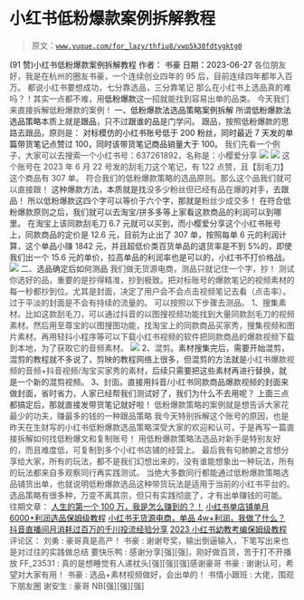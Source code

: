 # 小红书低粉爆款案例拆解教程

> 原文：[`www.yuque.com/for_lazy/thfiu8/vwp5k30fdtygktg0`](https://www.yuque.com/for_lazy/thfiu8/vwp5k30fdtygktg0)

<ne-h2 id="bebfb5b7" data-lake-id="bebfb5b7"><ne-heading-ext><ne-heading-anchor></ne-heading-anchor><ne-heading-fold></ne-heading-fold></ne-heading-ext><ne-heading-content><ne-text id="u9c85549a">(91 赞)小红书低粉爆款案例拆解教程</ne-text></ne-heading-content></ne-h2> <ne-p id="u6e2413e9" data-lake-id="u6e2413e9"><ne-text id="u14978e16">作者： 书豪</ne-text></ne-p> <ne-p id="uc86740a6" data-lake-id="uc86740a6"><ne-text id="u6469a6ca">日期：2023-06-27</ne-text></ne-p> <ne-p id="u7d8fe2ea" data-lake-id="u7d8fe2ea"><ne-text id="u448f0243" style="color: rgb(73, 73, 73);">各位朋友好，我是在杭州的圈友书豪，一个连续创业四年的 95 后，目前连续四年都年入百万。</ne-text></ne-p> <ne-p id="u1485ef1e" data-lake-id="u1485ef1e"><ne-text id="u72aaeb2e" style="color: rgb(73, 73, 73);">都说小红书要想成功，七分靠选品，三分靠笔记</ne-text></ne-p> <ne-p id="u03aa0e7c" data-lake-id="u03aa0e7c"><ne-text id="u2994f6a8" style="color: rgb(73, 73, 73);">那么在小红书上选品真的难吗？！其实一点都不难，用</ne-text><ne-text id="u51c1998c" ne-bold="true">低粉爆款</ne-text><ne-text id="u2683272e" style="color: rgb(73, 73, 73);">这一招就能找到容易出单的品类。</ne-text></ne-p> <ne-p id="u28a28a54" data-lake-id="u28a28a54"><ne-text id="ue4aa7085" style="color: rgb(73, 73, 73);">今天我们来直接拆解低粉爆款的案例！</ne-text></ne-p> <ne-h2 id="a1dd8b0d" data-lake-id="a1dd8b0d"><ne-heading-ext><ne-heading-anchor></ne-heading-anchor><ne-heading-fold></ne-heading-fold></ne-heading-ext><ne-heading-content><ne-text id="u279c4e9d" ne-bold="true">一、低粉爆款法选品策略案例拆解</ne-text></ne-heading-content></ne-h2> <ne-p id="uc56fa5d1" data-lake-id="uc56fa5d1"><ne-text id="ue8cb7a06" style="color: rgb(47, 48, 52);">所谓</ne-text><ne-text id="uc4b5063d" ne-bold="true">低粉爆款法选品策略</ne-text><ne-text id="u28af7b04" style="color: rgb(47, 48, 52);">本质上就是</ne-text><ne-text id="ue4b9688c" ne-bold="true">跟品</ne-text><ne-text id="u682bf35e" style="color: rgb(47, 48, 52);">，只不过</ne-text><ne-text id="uf9c23470" ne-bold="true">跟谁的品</ne-text><ne-text id="u47488dc1" style="color: rgb(47, 48, 52);">是门学问。</ne-text></ne-p> <ne-p id="u1f003895" data-lake-id="u1f003895"><ne-text id="udc9d058a" style="color: rgb(47, 48, 52);">跟品，按照低粉爆款的思路去跟品，原则是：</ne-text></ne-p> <ne-p id="u566c815c" data-lake-id="u566c815c"><ne-text id="ue50aafea" ne-bold="true">对标模仿的小红书账号低于 200 粉丝，同时最近 7 天发的单篇带货笔记点赞过 100，同时该带货笔记商品销量大于 100。</ne-text></ne-p> <ne-p id="u4d7d640e" data-lake-id="u4d7d640e"><ne-text id="u17ccc4b4" style="color: rgb(73, 73, 73);">我们先看一个例子，大家可以去搜索一个小红书号：637261892，名称是：小樱爱分享</ne-text></ne-p> <ne-p id="u0d498da9" data-lake-id="u0d498da9"><ne-card data-card-name="image" data-card-type="inline" id="hm1Vl" data-event-boundary="card" style="color: rgb(73, 73, 73);">![](img/3c62ff724b407b0211afb4b3a0e4b4bf.png)  <ne-p id="u56f11beb" data-lake-id="u56f11beb"><ne-card data-card-name="image" data-card-type="inline" id="twKrp" data-event-boundary="card" style="color: rgb(73, 73, 73);">![](img/9cbaa0643c2a9c57deb40db937c3524b.png)  <ne-p id="uc0aba54e" data-lake-id="uc0aba54e"><ne-text id="u2ce55a8b" style="color: rgb(73, 73, 73);">这个账号在 2023 年 6 月 22 号发的刮毛刀这个笔记，有 122 点赞，且【刮毛刀】这个商品有 307 单。</ne-text></ne-p> <ne-p id="u061490fe" data-lake-id="u061490fe"><ne-text id="ubca39c88" style="color: rgb(73, 73, 73);">符合我们的</ne-text><ne-text id="u897f7b14" ne-bold="true">低粉爆款策略的选品原则</ne-text><ne-text id="u5843e390" style="color: rgb(73, 73, 73);">。那么这个品我们就可以直接跟！</ne-text></ne-p> <ne-p id="ue8df06c7" data-lake-id="ue8df06c7"><ne-text id="u321413b1" style="color: rgb(47, 48, 52);">这种爆款方法，本质就是找</ne-text><ne-text id="u777bc87c" ne-bold="true">没多少粉丝但已经有品在爆</ne-text><ne-text id="ubfd20a6c" style="color: rgb(47, 48, 52);">的对手，去跟品！</ne-text></ne-p> <ne-p id="u0afbf572" data-lake-id="u0afbf572"><ne-text id="ud72445ef" style="color: rgb(47, 48, 52);">所以低粉爆款这四个字可以等价于六个字，那就是</ne-text><ne-text id="ucfa5641a" ne-bold="true">粉丝少成交多</ne-text><ne-text id="u047eacc1" style="color: rgb(47, 48, 52);">！</ne-text></ne-p> <ne-p id="u8aad2804" data-lake-id="u8aad2804"><ne-text id="ufd1b7f62" style="color: rgb(47, 48, 52);">在符合低粉爆款原则之后，我们就可以去淘宝/拼多多等上家看这款商品的利润可以到哪里。</ne-text></ne-p> <ne-p id="u5b04634a" data-lake-id="u5b04634a"><ne-text id="ueee1d411" style="color: rgb(47, 48, 52);">在淘宝上该同款刮毛刀 6.7 元就可以买到，而小樱爱分享这个小红书账号上，同款商品的定价是 12.6 元，目前为止出了 307 单，按照每单 6 元的利润计算，这个单品小赚 1842 元，并且超低价类百货单品的退货率是不到 5%的，即使我们出一个 15.6 元的单价，拉高单品的利润率也是可以的，小红书不打价格战。</ne-text></ne-p> <ne-p id="uc0bf3b3e" data-lake-id="uc0bf3b3e"><ne-card data-card-name="image" data-card-type="inline" id="jnHNH" data-event-boundary="card" style="color: rgb(73, 73, 73);">![](img/e95a17bd17ddddfca0f5c4ea3af61f0a.png)  <ne-h2 id="24ac3dcf" data-lake-id="24ac3dcf"><ne-heading-ext><ne-heading-anchor></ne-heading-anchor><ne-heading-fold></ne-heading-fold></ne-heading-ext><ne-heading-content><ne-text id="u25947ffb" style="color: rgb(47, 48, 52);">二、选品确定后如何测品</ne-text></ne-heading-content></ne-h2> <ne-p id="u35479eb2" data-lake-id="u35479eb2"><ne-text id="ub3f6eb01" style="color: rgb(73, 73, 73);">我们做无货源电商，测品只就记住一个字，</ne-text><ne-text id="ub0b07ab3" ne-bold="true">抄！</ne-text></ne-p> <ne-p id="ucc51dfc6" data-lake-id="ucc51dfc6"><ne-text id="u2fd4efca" ne-bold="true">测试你选好的品，重要的是抄得精准，抄到极致。</ne-text><ne-text id="u12d8e274" style="color: rgb(73, 73, 73);">把对标账号的爆款笔记的视频素材的每一秒都抄到位。尤其是</ne-text><ne-text id="uf25dc5b7" ne-bold="true">封面</ne-text><ne-text id="ufbc4a55d" style="color: rgb(73, 73, 73);">，决定了用户会不会点击视频笔记去看（点击率）。过于平淡的封面是不会有持续的流量的。</ne-text></ne-p> <ne-p id="u47d759bc" data-lake-id="u47d759bc"><ne-text id="u3ccc10ec" style="color: rgb(73, 73, 73);">可以按照以下步骤去测品。</ne-text></ne-p> <ne-p id="uc828c3e3" data-lake-id="uc828c3e3"><ne-text id="u46509c35" style="color: rgb(73, 73, 73);">1、</ne-text><ne-text id="u4ba0dca5" ne-bold="true">搜集素材</ne-text><ne-text id="u445e0d7e" style="color: rgb(73, 73, 73);">。比如这款刮毛刀，可以通过抖音的以图搜视频功能找到大量同款刮毛刀的</ne-text><ne-text id="u4c5ee973" ne-bold="true">视频素材</ne-text><ne-text id="u63556152" style="color: rgb(73, 73, 73);">。然后用至尊宝的以图搜图功能，找淘宝上的同款商品买家秀，搜集</ne-text><ne-text id="ud537294b" ne-bold="true">视频和图片素材。</ne-text><ne-text id="uda7b829b" style="color: rgb(73, 73, 73);">再用轻抖小程序等可以下载小红书视频的软件把同款商品的爆款视频下载到本地，为了获取它的</ne-text><ne-text id="u5d780c5d" ne-bold="true">音频素材</ne-text><ne-text id="uee5e9f87" style="color: rgb(73, 73, 73);">。</ne-text></ne-p> <ne-p id="u4bf55306" data-lake-id="u4bf55306"><ne-card data-card-name="image" data-card-type="inline" id="D3jBF" data-event-boundary="card" style="color: rgb(73, 73, 73);">![](img/c89d7d1766d08da7f04399c2152ae9f4.png)  <ne-p id="u2db17b87" data-lake-id="u2db17b87"><ne-text id="u427e948f" style="color: rgb(47, 48, 52);">2、</ne-text><ne-text id="u9e8f87bb" ne-bold="true">混剪</ne-text><ne-text id="u62b01129" style="color: rgb(47, 48, 52);">。素材搜集完后，需要开始混剪，混剪的教程就不多说了，剪映的教程网络上很多，但混剪的方法就是</ne-text><ne-text id="u34a295f0" ne-bold="true">小红书爆款视频的音频+抖音视频/淘宝买家秀的素材</ne-text><ne-text id="ud02744c5" style="color: rgb(47, 48, 52);">，后续只需要把这些素材再进行替换，就是一个新的混剪视频。</ne-text></ne-p> <ne-p id="ua696d91c" data-lake-id="ua696d91c"><ne-text id="ucf63d494" style="color: rgb(47, 48, 52);">3、</ne-text><ne-text id="u63e2fee3" ne-bold="true">封面</ne-text><ne-text id="uedea4d41" style="color: rgb(47, 48, 52);">。直接用抖音/小红书同款商品爆款视频的封面来做封面，省时省力，人家已经帮我们测试好了，我们为什么不去用呢？</ne-text></ne-p> <ne-p id="u030efd74" data-lake-id="u030efd74"><ne-text id="u29ac0830" style="color: rgb(47, 48, 52);">上面三点都搞定后，那就直接发带货笔记就好啦！</ne-text></ne-p> <ne-p id="u68177857" data-lake-id="u68177857"><ne-text id="ucdf6024f" style="color: rgb(73, 73, 73);">低粉爆款策略的案例就是想告诉大家</ne-text><ne-text id="u42c0c9e3" ne-bold="true">花最少的功夫，赚最多的钱</ne-text><ne-text id="u0672069a" style="color: rgb(73, 73, 73);">的一种跟品策略</ne-text></ne-p> <ne-p id="u81db8b5d" data-lake-id="u81db8b5d"><ne-text id="u218b3aee" style="color: rgb(73, 73, 73);">我今天特别拆解这个账号的原因，也是昨天在生财写的小红书低粉爆款选品策略深受大家的欢迎和认可，于是再写一篇直接拆解如何找低粉爆文和复制账号！</ne-text></ne-p> <ne-p id="u32c16eac" data-lake-id="u32c16eac"><ne-text id="u04037084" style="color: rgb(73, 73, 73);">用低粉爆款策略法选品对新手是特别友好的，而且难度低，可复制到多个小红书店铺的经营上。</ne-text></ne-p> <ne-p id="uea6e3474" data-lake-id="uea6e3474"><ne-text id="u41f41f1b" style="color: rgb(73, 73, 73);">最后我有句肺腑之言想分享给大家，所有的玩法，都不是我们幻想出来的，没有谁能想象出一种玩法，</ne-text><ne-text id="u6bc2a655" ne-bold="true">所有的玩法都来自多观察同行再实践测试。</ne-text></ne-p> <ne-p id="uc7cf5bf3" data-lake-id="uc7cf5bf3"><ne-text id="u48339428" style="color: rgb(73, 73, 73);">当绝大多数同行都能通过低粉爆款策略选品铺货出单，也就说明低粉爆款选品这种带货玩法是适用于当前的小红书平台的。</ne-text></ne-p> <ne-p id="u34ab5d95" data-lake-id="u34ab5d95"><ne-text id="ucaae6997" ne-bold="true">选品策略有很多种，万变不离其宗，但只有实践彻底了，才有出单赚钱的可能。</ne-text></ne-p> <ne-p id="u34d11aee" data-lake-id="u34d11aee"><ne-text id="u1e89405e">往期文章：</ne-text></ne-p> <ne-h2 id="6f573f91" data-lake-id="6f573f91"><ne-heading-ext><ne-heading-anchor></ne-heading-anchor><ne-heading-fold></ne-heading-fold></ne-heading-ext><ne-heading-content>[<ne-text id="u820448f9">人生的第一个 100 万，我是怎么赚到的？！</ne-text>](https://articles.zsxq.com/id_kek27cqo56wf.html)</ne-heading-content></ne-h2> <ne-h2 id="49811bb1" data-lake-id="49811bb1"><ne-heading-ext><ne-heading-anchor></ne-heading-anchor><ne-heading-fold></ne-heading-fold></ne-heading-ext><ne-heading-content>[<ne-text id="ub7c9aa22">小红书单店铺单月 6000+利润选品保姆级教程</ne-text>](https://articles.zsxq.com/id_xwveu3e0usfv.html)</ne-heading-content></ne-h2> <ne-h2 id="45edf875" data-lake-id="45edf875"><ne-heading-ext><ne-heading-anchor></ne-heading-anchor><ne-heading-fold></ne-heading-fold></ne-heading-ext><ne-heading-content>[<ne-text id="u0b2bee2c">小红书无货源电商，单品 4w+利润，我做了什么？</ne-text>](https://articles.zsxq.com/id_8o3ptacdp6mj.html)</ne-heading-content></ne-h2> <ne-h2 id="8de77b3d" data-lake-id="8de77b3d"><ne-heading-ext><ne-heading-anchor></ne-heading-anchor><ne-heading-fold></ne-heading-fold></ne-heading-ext><ne-heading-content>[<ne-text id="ucdd629cd">抖音直播间月消耗过百万的千川投流经验分享</ne-text>](https://articles.zsxq.com/id_d3zembkeh2cw.html)</ne-heading-content></ne-h2> <ne-h2 id="971a8372" data-lake-id="971a8372"><ne-heading-ext><ne-heading-anchor></ne-heading-anchor><ne-heading-fold></ne-heading-fold></ne-heading-ext><ne-heading-content>[<ne-text id="u720f04ec">2023 小红书幼教考编保姆级教程</ne-text>](https://articles.zsxq.com/id_cpdec6j4xtho.html)</ne-heading-content></ne-h2> <ne-hole id="ud4cbff95" data-lake-id="ud4cbff95"><ne-card data-card-name="hr" data-card-type="block" id="Jjuuu" data-event-boundary="card"><ne-p id="u6ddef9b8" data-lake-id="u6ddef9b8"><ne-text id="ue866c834">评论区：</ne-text></ne-p> <ne-p id="ud87c41a7" data-lake-id="ud87c41a7"><ne-text id="u1595fe21">刘勇 : 豪哥真是高产！</ne-text> <ne-text id="u5478b21f">书豪 : 谢谢夸奖，输出倒逼输入，下笔写出来也是对过往的实践做总结</ne-text> <ne-text id="ue67c9a21">要快乐鸭 : 感谢分享[强][强]，刚好做百货，苦于打不开播放</ne-text> <ne-text id="u84fcbe0a">FF_23531 : 真的是想睡觉有人递枕头[强][强][强]感谢豪哥</ne-text> <ne-text id="u3c177dfe">书豪 : 谢谢认可，希望对大家有用！</ne-text> <ne-text id="u5d6c99d1">书豪 : 选品+素材视频做好，会出单的！</ne-text> <ne-text id="u2cfa41a1">书情小跟班 : 大佬，围观下朋友圈</ne-text> <ne-text id="u597eab40">谢安生 : 豪哥 NB[强][强][强]</ne-text></ne-p></ne-card></ne-hole></ne-card></ne-p></ne-card></ne-p></ne-card></ne-p></ne-card></ne-p>